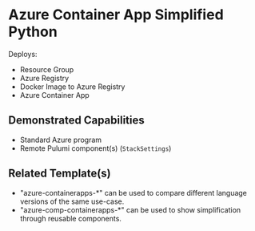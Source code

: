 # Azure Container App Simplified Python

Deploys:
- Resource Group
- Azure Registry
- Docker Image to Azure Registry
- Azure Container App

## Demonstrated Capabilities
- Standard Azure program 
- Remote Pulumi component(s) (`StackSettings`)

## Related Template(s)
- "azure-containerapps-*" can be used to compare different language versions of the same use-case.
- "azure-comp-containerapps-*" can be used to show simplification through reusable components.
